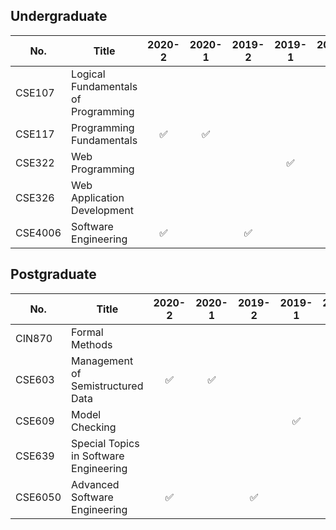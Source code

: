 ## Undergraduate

<div class="table-container">

| No.     | Title                               | 2020-2 | 2020-1 | 2019-2 | 2019-1 | 2018-2 | 2018-1 | 2017-2 | 2017-1 |
| ------- | ----------------------------------- | :----: | :----: | :----: | :----: | :----: | :----: | :----: | :----: |
| CSE107  | Logical Fundamentals of Programming |        |        |        |        |        |        |   ✅    |        |
| CSE117  | Programming Fundamentals            |   ✅    |   ✅    |        |        |   ✅    |        |        |        |
| CSE322  | Web Programming                     |        |        |        |   ✅    |        |        |        |        |
| CSE326  | Web Application Development         |        |        |        |        |        |   ✅    |        |        |
| CSE4006 | Software Engineering                |   ✅    |        |   ✅    |        |        |        |        |   ✅    |

</div>

## Postgraduate

<div class="table-container">

| No.     | Title                                  | 2020-2 | 2020-1 | 2019-2 | 2019-1 | 2018-2 | 2018-1 | 2017-2 | 2017-1 |
| ------- | -------------------------------------- | :----: | :----: | :----: | :----: | :----: | :----: | :----: | :----: |
| CIN870  | Formal Methods                         |        |        |        |        |        |        |   ✅    |        |
| CSE603  | Management of Semistructured Data      |   ✅    |   ✅    |        |        |   ✅    |        |        |        |
| CSE609  | Model Checking                         |        |        |        |   ✅    |        |        |        |        |
| CSE639  | Special Topics in Software Engineering |        |        |        |        |        |   ✅    |        |        |
| CSE6050 | Advanced Software Engineering          |   ✅    |        |   ✅    |        |        |        |        |   ✅    |

</div>
